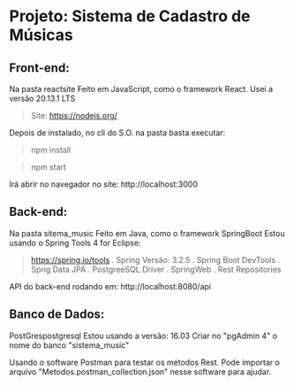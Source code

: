 # Projeto: Sistema de Cadastro de Músicas

## Front-end:
Na pasta reactsite
Feito em JavaScript, como o framework React.
Usei a versão 20.13.1 LTS
> Site: https://nodejs.org/

Depois de instalado, no cli do S.O. na pasta basta executar:
> npm install

> npm start

Irá abrir no navegador no site: http://localhost:3000

## Back-end:
Na pasta sitema_music
Feito em Java, como o framework SpringBoot
Estou usando o Spring Tools 4 for Eclipse:
> https://spring.io/tools
. Spring Versão: 3.2.5
. Spring Boot DevTools
. Sprig Data JPA
. PostgreeSQL Driver
. SpringWeb
. Rest Repositories

API do back-end rodando em: http://localhost:8080/api


## Banco de Dados:
PostGrespostgresql
Estou usando a versão: 16.03
Criar no "pgAdmin 4" o nome do banco "sistema_music"

Usando o software Postman para testar os métodos Rest.
Pode importar o arquivo "Metodos.postman_collection.json" nesse software para ajudar.

